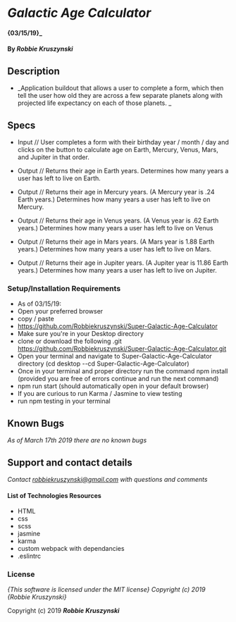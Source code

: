 # _Galactic Age Calculator_

#### {03/15/19}_

#### By _**Robbie Kruszynski**_

## Description

* _Application buildout that allows a user to complete a form, which then tell the user how old they are across a few separate planets along with projected life expectancy on each of those planets. _


## Specs
* Input //
User completes a form with their birthday year / month / day and clicks on the button to calculate age on Earth, Mercury, Venus, Mars, and Jupiter in that order.

* Output //
Returns their age in Earth years.
Determines how many years a user has left to live on Earth.

* Output //
Returns their age in Mercury years. (A Mercury year is .24 Earth years.)
Determines how many years a user has left to live on Mercury.

* Output //
Returns their age in Venus years. (A Venus year is .62 Earth years.)
Determines how many years a user has left to live on Venus


* Output //
Returns their age in Mars years. (A Mars year is 1.88 Earth years.)
Determines how many years a user has left to live on Mars.


* Output //
Returns their age in Jupiter years. (A Jupiter year is 11.86 Earth years.)
Determines how many years a user has left to live on Jupiter.


### Setup/Installation Requirements

* As of 03/15/19:
* Open your preferred browser
* copy / paste
* https://github.com/Robbiekruszynski/Super-Galactic-Age-Calculator
* Make sure you're in your Desktop directory
* clone or download the following .git https://github.com/Robbiekruszynski/Super-Galactic-Age-Calculator.git
* Open your terminal and navigate to Super-Galactic-Age-Calculator directory
(cd desktop --cd Super-Galactic-Age-Calculator)
* Once in your terminal and proper directory run the command
npm install (provided you are free of errors continue and run the next command)
* npm run start (should automatically open in your default browser)
* If you are curious to run Karma / Jasmine to view testing
* run npm testing in your terminal

## Known Bugs

_As of March 17th 2019 there are no known bugs_

## Support and contact details

_Contact robbiekruszynski@gmail.com with questions and comments_

#### List of Technologies Resources
* HTML
* css
* scss
* jasmine
* karma
* custom webpack with dependancies
* .eslintrc



### License

*{This software is licensed under the MIT license} Copyright (c) 2019 {Robbie Kruszynski}*

Copyright (c) 2019 **_Robbie Kruszynski_**
